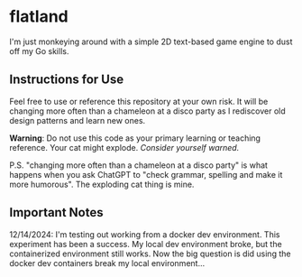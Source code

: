 # flatland

I'm just monkeying around with a simple 2D text-based game engine to dust off my Go skills.

## Instructions for Use

Feel free to use or reference this repository at your own risk. It will be changing more often than a chameleon at a disco party as I rediscover old design patterns and learn new ones.

**Warning**: Do not use this code as your primary learning or teaching reference. Your cat might explode. *Consider yourself warned.*


P.S. "changing more often than a chameleon at a disco party" is what happens when you ask ChatGPT to "check grammar, spelling and make it more humorous".  The exploding cat thing is mine.

## Important Notes
12/14/2024: I'm testing out working from a docker dev environment.  This experiment has been a success.  My local dev environment broke, but the containerized environment still works.  Now the big question is did using the docker dev containers break my local environment...
